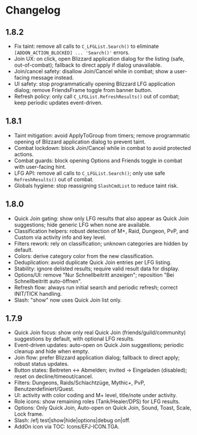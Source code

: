 # Changelog

## 1.8.2
- Fix taint: remove all calls to `C_LFGList.Search()` to eliminate `[ADDON_ACTION_BLOCKED] ... 'Search()'` errors.
- Join UX: on click, open Blizzard application dialog for the listing (safe, out-of-combat); fallback to direct apply if dialog unavailable.
- Join/cancel safety: disallow Join/Cancel while in combat; show a user-facing message instead.
- UI safety: stop programmatically opening Blizzard LFG application dialog; remove FriendsFrame toggle from banner button.
- Refresh policy: only call `C_LFGList.RefreshResults()` out of combat; keep periodic updates event-driven.

## 1.8.1
- Taint mitigation: avoid ApplyToGroup from timers; remove programmatic opening of Blizzard application dialog to prevent taint.
- Combat lockdown: block Join/Cancel while in combat to avoid protected actions.
- Combat guards: block opening Options and Friends toggle in combat with user-facing hint.
- LFG API: remove all calls to `C_LFGList.Search()`; only use safe `RefreshResults()` out of combat.
- Globals hygiene: stop reassigning `SlashCmdList` to reduce taint risk.

## 1.8.0
- Quick Join gating: show only LFG results that also appear as Quick Join suggestions; hide generic LFG when none are available.
- Classification helpers: robust detection of M+, Raid, Dungeon, PvP, and Custom via activity info and key level.
- Filters rework: rely on classification; unknown categories are hidden by default.
- Colors: derive category color from the new classification.
- Deduplication: avoid duplicate Quick Join entries per LFG listing.
- Stability: ignore delisted results; require valid result data for display.
- Options/UI: remove "Nur Schnellbeitritt anzeigen"; reposition "Bei Schnellbeitritt auto-öffnen".
- Refresh flow: always run initial search and periodic refresh; correct INIT/TICK handling.
- Slash: "show" now uses Quick Join list only.

## 1.7.9
- Quick Join focus: show only real Quick Join (friends/guild/community) suggestions by default, with optional LFG results.
- Event-driven updates: auto-open on Quick Join suggestions; periodic cleanup and hide when empty.
- Join flow: prefer Blizzard application dialog; fallback to direct apply; robust status updates.
- Button states: Beitreten ↔ Abmelden; invited → Eingeladen (disabled); reset on decline/timeout/cancel.
- Filters: Dungeons, Raids/Schlachtzüge, Mythic+, PvP, Benutzerdefiniert/Quest.
- UI: activity with color coding and M+ level, title/note under activity.
- Role icons: show remaining roles (Tank/Healer/DPS) for LFG results.
- Options: Only Quick Join, Auto-open on Quick Join, Sound, Toast, Scale, Lock frame.
- Slash: /efj test|show|hide|options|debug on|off.
- AddOn icon via TOC: Icons/EFJ-ICON.TGA.
